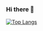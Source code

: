 ### Hi there 👋


[![Top Langs](https://github-readme-stats.vercel.app/api/top-langs/?username=ArtemGrinn&layout=compact)](https://github.com/htmlcssphpjs)
<!--
**ArtemGrinn/ArtemGrinn** is a ✨ _special_ ✨ repository because its `README.md` (this file) appears on your GitHub profile.

Here are some ideas to get you started:

- 🔭 I’m currently working on ...
- 🌱 I’m currently learning ...
- 👯 I’m looking to collaborate on ...
- 🤔 I’m looking for help with ...
- 💬 Ask me about ...
- 📫 How to reach me: ...
- 😄 Pronouns: ...
- ⚡ Fun fact: ...
-->
